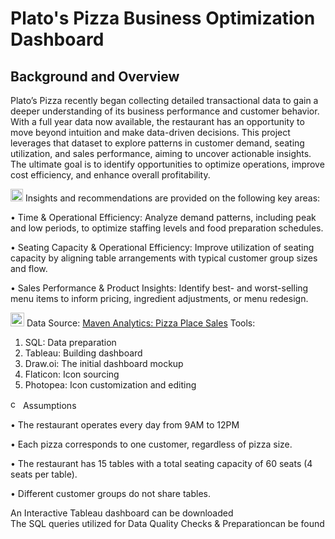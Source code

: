 # Plato's Pizza Business Optimization Dashboard
## Background and Overview
Plato’s Pizza recently began collecting detailed transactional data to gain a deeper understanding of its business performance and customer behavior. With a full year data now available, the restaurant has an opportunity to move beyond intuition and make data-driven decisions. This project leverages that dataset to explore patterns in customer demand, seating utilization, and sales performance, aiming to uncover actionable insights. The ultimate goal is to identify opportunities to optimize operations, improve cost efficiency, and enhance overall profitability.

<img width="20" height="20" alt="analysis" src="https://github.com/user-attachments/assets/c4a6602b-bda8-461a-9764-bf2965752359" /> Insights and recommendations are provided on the following key areas:

•	Time & Operational Efficiency: Analyze demand patterns, including peak and low periods, to optimize staffing levels and food preparation schedules.

•	Seating Capacity & Operational Efficiency: Improve utilization of seating capacity by aligning table arrangements with typical customer group sizes and flow.

•	Sales Performance & Product Insights: Identify best- and worst-selling menu items to inform pricing, ingredient adjustments, or menu redesign.

<img width="22" height="22" alt="image" src="https://github.com/user-attachments/assets/ffcdcd03-ee94-44d5-9f40-5475a9a8c56a" /> Data Source: <a href="https://www.mavenanalytics.io/data-playground?order=date_added%2Cdesc&page=2">Maven Analytics: Pizza Place Sales</a>
Tools: 
1.	SQL: Data preparation
2.	Tableau: Building dashboard
3.	Draw.oi: The initial dashboard mockup 
4.	Flaticon: Icon sourcing
5.	Photopea: Icon customization and editing

<img width="16" height="16" alt="check" src="https://github.com/user-attachments/assets/67fba896-19e2-416e-886b-71901ae5c0d3" /> Assumptions

•	The restaurant operates every day from 9AM to 12PM

•	Each pizza corresponds to one customer, regardless of pizza size.

•	The restaurant has 15 tables with a total seating capacity of 60 seats (4 seats per table).

•	Different customer groups do not share tables.

An Interactive Tableau dashboard can be downloaded  
The SQL queries utilized for Data Quality Checks & Preparationcan be found 

